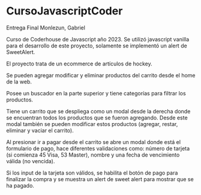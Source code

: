 # CursoJavascriptCoder
Entrega Final Monlezun, Gabriel

Curso de Coderhouse de Javascript año 2023. Se utilizó javascript vanilla para el desarrollo de este proyecto, solamente se implementó un alert de SweetAlert.

El proyecto trata de un ecommerce de artículos de hockey.

Se pueden agregar modificar y eliminar productos del carrito desde el home de la web.

Posee un buscador en la parte superior y tiene categorías para filtrar los productos.

Tiene un carrito que se despliega como un modal desde la derecha donde se encuentran todos los productos que se fueron agregando. Desde este modal también se pueden modificar estos productos (agregar, restar, eliminar y vaciar el carrito).

Al presionar ir a pagar desde el carrito se abre un modal donde está el formulario de pago, hace diferentes validaciones como: número de tarjeta (si comienza 45 Visa, 53 Master), nombre y una fecha de vencimiento válida (no vencida).

Si los input de la tarjeta son válidos, se habilita el botón de pago para finalizar la compra y se muestra un alert de sweet alert para mostrar que se ha pagado.
